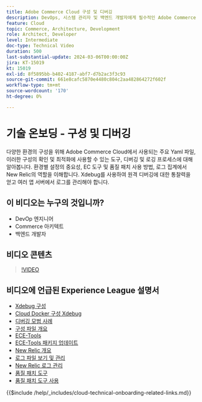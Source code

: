 ```yaml
---
title: Adobe Commerce Cloud 구성 및 디버깅
description: DevOps, 시스템 관리자 및 백엔드 개발자에게 필수적인 Adobe Commerce Cloud의 구성 파일, 디버깅 도구 및 로그 관리에 대해 알아봅니다.
feature: Cloud
topic: Commerce, Architecture, Development
role: Architect, Developer
level: Intermediate
doc-type: Technical Video
duration: 500
last-substantial-update: 2024-03-06T00:00:00Z
jira: KT-15019
kt: 15019
exl-id: 8f5895bb-b402-4187-abf7-d7b2ac3f3c93
source-git-commit: 661e8cafc5870e4480c804c2aa482864272f602f
workflow-type: tm+mt
source-wordcount: '170'
ht-degree: 0%

---
```


# 기술 온보딩 - 구성 및 디버깅

다양한 환경의 구성을 위해 Adobe Commerce Cloud에서 사용되는 주요 Yaml 파일, 이러한 구성의 확인 및 최적화에 사용할 수 있는 도구, 디버깅 및 로깅 프로세스에 대해 알아봅니다. 환경별 설정의 중요성, EC 도구 및 품질 패치 사용 방법, 로그 집계에서 New Relic의 역할을 이해합니다. Xdebug를 사용하여 원격 디버깅에 대한 통찰력을 얻고 여러 앱 서버에서 로그를 관리해야 합니다.

## 이 비디오는 누구의 것입니까?

- DevOp 엔지니어
- Commerce 아키텍트
- 백엔드 개발자

## 비디오 콘텐츠

>[!VIDEO](https://video.tv.adobe.com/v/3432819?learn=on&captions=kor)

## 비디오에 언급된 Experience League 설명서

- [Xdebug 구성](https://experienceleague.adobe.com/docs/commerce-cloud-service/user-guide/develop/test/debug.html?lang=ko)
- [Cloud Docker 구성 Xdebug](https://developer.adobe.com/commerce/cloud-tools/docker/test/configure-xdebug/)
- [디버깅 모범 사례](https://experienceleague.adobe.com/docs/commerce-operations/implementation-playbook/best-practices/development/debugging.html?lang=ko)
- [구성 파일 개요](https://experienceleague.adobe.com/docs/commerce-cloud-service/user-guide/configure/overview.html?lang=ko)
- [ECE-Tools](https://experienceleague.adobe.com/docs/commerce-cloud-service/user-guide/dev-tools/ece-tools/package-overview.html?lang=ko)
- [ECE-Tools 패키지 업데이트](https://experienceleague.adobe.com/docs/commerce-cloud-service/user-guide/dev-tools/ece-tools/update-package.html?lang=ko)
- [New Relic 개요](https://experienceleague.adobe.com/docs/commerce-cloud-service/user-guide/monitor/new-relic/new-relic-service.html?lang=ko)
- [로그 파일 보기 및 관리](https://experienceleague.adobe.com/docs/commerce-cloud-service/user-guide/develop/test/log-locations.html?lang=ko)
- [New Relic 로그 관리](https://experienceleague.adobe.com/docs/commerce-cloud-service/user-guide/monitor/new-relic/log-management.html?lang=ko)
- [품질 패치 도구](https://experienceleague.adobe.com/tools/commerce-quality-patches/index.html?lang=ko)
- [품질 패치 도구 사용](https://experienceleague.adobe.com/docs/commerce-operations/tools/quality-patches-tool/usage.html?lang=ko)

{{$include /help/_includes/cloud-technical-onboarding-related-links.md}}

